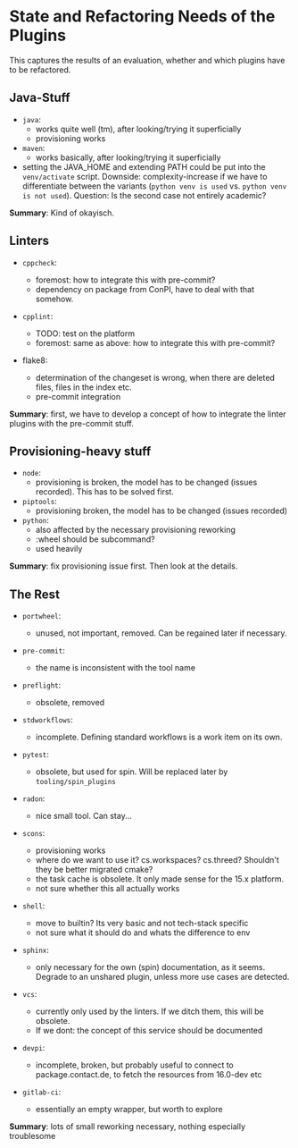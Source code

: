 # State and Refactoring Needs of the Plugins

This captures the results of an evaluation, whether and which plugins
have to be refactored.

## Java-Stuff

- `java`:
  - works quite well (tm), after looking/trying it superficially
  - provisioning works
- `maven`:
  - works basically, after looking/trying it superficially
- setting the JAVA_HOME and extending PATH could be put into the
  `venv/activate` script. Downside: complexity-increase if we have to
  differentiate between the variants (`python venv is used`
  vs. `python venv is not used`). Question: Is the second case not
  entirely academic?

**Summary**: Kind of okayisch.

## Linters

- `cppcheck`:

  - foremost: how to integrate this with pre-commit?
  - dependency on package from ConPI, have to deal with that somehow.

- `cpplint`:

  - TODO: test on the platform
  - foremost: same as above: how to integrate this with pre-commit?

- flake8:

  - determination of the changeset is wrong, when there are deleted files,
    files in the index etc.
  - pre-commit integration

**Summary**: first, we have to develop a concept of how to integrate
the linter plugins with the pre-commit stuff.

## Provisioning-heavy stuff

- `node`:
  - provisioning is broken, the model has to be changed
    (issues recorded). This has to be solved first.
- `piptools`:
  - provisioning broken, the model has to be changed
    (issues recorded)
- `python`:
  - also affected by the necessary provisioning reworking
  - :wheel should be subcommand?
  - used heavily

**Summary**: fix provisioning issue first. Then look at the details.

## The Rest

- `portwheel`:

  - unused, not important, removed. Can be regained later if necessary.

- `pre-commit`:

  - the name is inconsistent with the tool name

- `preflight`:

  - obsolete, removed

- `stdworkflows`:

  - incomplete. Defining standard workflows is a work item on its own.

- `pytest`:

  - obsolete, but used for spin. Will be replaced later by `tooling/spin_plugins`

- `radon`:

  - nice small tool. Can stay...

- `scons`:

  - provisioning works
  - where do we want to use it? cs.workspaces? cs.threed? Shouldn't they be
    better migrated cmake?
  - the task cache is obsolete. It only made sense for the 15.x platform.
  - not sure whether this all actually works

- `shell`:

  - move to builtin? Its very basic and not tech-stack specific
  - not sure what it should do and whats the difference to env

- `sphinx`:

  - only necessary for the own (spin) documentation, as it seems.
    Degrade to an unshared plugin, unless more use cases are
    detected.

- `vcs`:

  - currently only used by the linters. If we ditch them, this will be
    obsolete.
  - If we dont: the concept of this service should be documented

- `devpi`:

  - incomplete, broken, but probably useful to connect
    to package.contact.de, to fetch the resources from
    16.0-dev etc

- `gitlab-ci`:

  - essentially an empty wrapper, but worth to explore

**Summary**: lots of small reworking necessary, nothing especially troublesome
